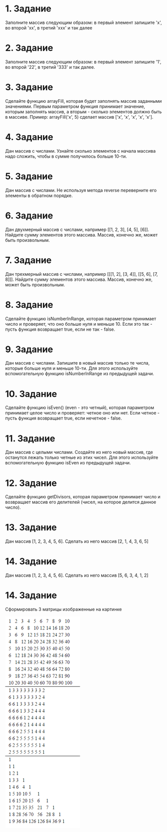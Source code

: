# 1. Задание
Заполните массив следующим образом: в первый элемент запишите 'x', во второй 'xx', в третий 'xxx' и так далее

# 2. Задание
Заполните массив следующим образом: в первый элемент запишите '1', во второй '22', в третий '333' и так далее.

# 3. Задание
Сделайте функцию arrayFill, которая будет заполнять массив заданными значениями. Первым параметром функция принимает значение, которым заполнять массив, а вторым - сколько элементов должно быть в массиве. Пример: arrayFill('x', 5) сделает массив ['x', 'x', 'x', 'x', 'x'].

# 4. Задание
Дан массив с числами. Узнайте сколько элементов с начала массива надо сложить, чтобы в сумме получилось больше 10-ти.

# 5. Задание
Дан массив с числами. Не используя метода reverse переверните его элементы в обратном порядке.

# 6. Задание
Дан двухмерный массив с числами, например [[1, 2, 3], [4, 5], [6]]. Найдите сумму элементов этого массива. Массив, конечно же, может быть произвольным.

# 7. Задание
Дан трехмерный массив с числами, например [[[1, 2], [3, 4]], [[5, 6], [7, 8]]]. Найдите сумму элементов этого массива. Массив, конечно же, может быть произвольным.

# 8. Задание
Сделайте функцию isNumberInRange, которая параметром принимает число и проверяет, что оно больше нуля и меньше 10. Если это так - пусть функция возвращает true, если не так - false.

# 9. Задание
Дан массив с числами. Запишите в новый массив только те числа, которые больше нуля и меньше 10-ти. Для этого используйте вспомогательную функцию isNumberInRange из предыдущей задачи.

# 10. Задание
Сделайте функцию isEven() (even - это четный), которая параметром принимает целое число и проверяет: четное оно или нет. Если четное - пусть функция возвращает true, если нечетное - false.

# 11. Задание
Дан массив с целыми числами. Создайте из него новый массив, где останутся лежать только четные из этих чисел. Для этого используйте вспомогательную функцию isEven из предыдущей задачи.

# 12. Задание
Сделайте функцию getDivisors, которая параметром принимает число и возвращает массив его делителей (чисел, на которое делится данное число).

# 13. Задание
Дан массив [1, 2, 3, 4, 5, 6]. Сделать из него массив [2, 1, 4, 3, 6, 5]

# 14. Задание
Дан массив [1, 2, 3, 4, 5, 6]. Сделать из него массив [5, 6, 3, 4, 1, 2]

# 14. Задание
Сформировать 3 матрицы изображенные на картинке

![надбавка за стаж](/assets/09/preview.png)
